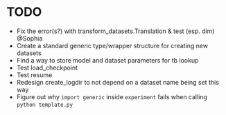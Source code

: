 # TODO
- Fix the error(s?) with transform_datasets.Translation & test (esp. dim) @Sophia
- Create a standard generic type/wrapper structure for creating new datasets
- Find a way to store model and dataset parameters for tb lookup
- Test load_checkpoint
- Test resume
- Redesign create_logdir to not depend on a dataset name being set this way
- Figure out why `import generic` inside `experiment` fails when calling `python template.py`
